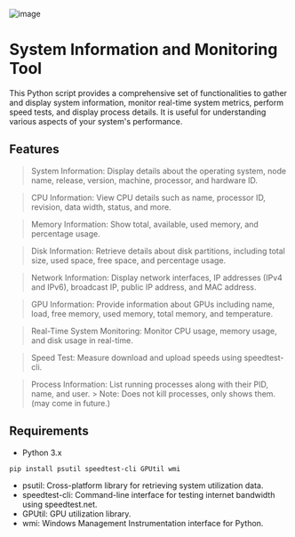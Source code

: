 ![image](https://github.com/Cr0mb/Python-System-Information-and-Monitoring-Tool/assets/137664526/861ed2e5-35ea-44ae-8d0b-186c0420b1e6)


# System Information and Monitoring Tool
This Python script provides a comprehensive set of functionalities to gather and display system information, monitor real-time system metrics, perform speed tests, and display process details. It is useful for understanding various aspects of your system's performance.

## Features

> System Information: Display details about the operating system, node name, release, version, machine, processor, and hardware ID.

> CPU Information: View CPU details such as name, processor ID, revision, data width, status, and more.

> Memory Information: Show total, available, used memory, and percentage usage.

> Disk Information: Retrieve details about disk partitions, including total size, used space, free space, and percentage usage.

> Network Information: Display network interfaces, IP addresses (IPv4 and IPv6), broadcast IP, public IP address, and MAC address.

> GPU Information: Provide information about GPUs including name, load, free memory, used memory, total memory, and temperature.

> Real-Time System Monitoring: Monitor CPU usage, memory usage, and disk usage in real-time.

> Speed Test: Measure download and upload speeds using speedtest-cli.

> Process Information: List running processes along with their PID, name, and user.
      > Note: Does not kill processes, only shows them. (may come in future.) 

## Requirements
- Python 3.x

```
pip install psutil speedtest-cli GPUtil wmi
```

- psutil: Cross-platform library for retrieving system utilization data.
- speedtest-cli: Command-line interface for testing internet bandwidth using speedtest.net.
- GPUtil: GPU utilization library.
- wmi: Windows Management Instrumentation interface for Python.

